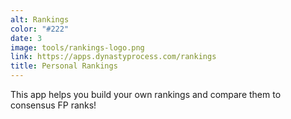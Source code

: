 ```yaml
---
alt: Rankings
color: "#222"
date: 3
image: tools/rankings-logo.png
link: https://apps.dynastyprocess.com/rankings
title: Personal Rankings
---
```


This app helps you build your own rankings and compare them to consensus FP ranks!
